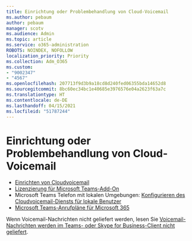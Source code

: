 ```yaml
---
title: Einrichtung oder Problembehandlung von Cloud-Voicemail
ms.author: pebaum
author: pebaum
manager: scotv
ms.audience: Admin
ms.topic: article
ms.service: o365-administration
ROBOTS: NOINDEX, NOFOLLOW
localization_priority: Priority
ms.collection: Adm_O365
ms.custom:
- "9002347"
- "4567"
ms.openlocfilehash: 207713f9d3b9a18cd8d240fed06355bda14652d8
ms.sourcegitcommit: 8bc60ec34bc1e40685e3976576e04a2623f63a7c
ms.translationtype: HT
ms.contentlocale: de-DE
ms.lasthandoff: 04/15/2021
ms.locfileid: "51787244"
---
```

# <a name="set-up-or-troubleshoot-cloud-voicemail"></a>Einrichtung oder Problembehandlung von Cloud-Voicemail

- [Einrichten von Cloudvoicemail](https://docs.microsoft.com/microsoftteams/set-up-phone-system-voicemail) 
- [Lizenzierung für Microsoft Teams-Add-On](https://docs.microsoft.com/microsoftteams/teams-add-on-licensing/microsoft-teams-add-on-licensing) 
- Microsoft Teams Telefon mit lokalen Umgebungen: [Konfigurieren des Cloudvoicemail-Diensts für lokale Benutzer](https://docs.microsoft.com/skypeforbusiness/hybrid/configure-cloud-voicemail) 
- [Microsoft Teams-Anrufpläne für Microsoft 365](https://docs.microsoft.com//microsoftteams/calling-plans-for-office-365) 

Wenn Voicemail-Nachrichten nicht geliefert werden, lesen Sie [Voicemail-Nachrichten werden im Teams- oder Skype for Business-Client nicht geliefert](https://docs.microsoft.com/SkypeForBusiness/troubleshoot/hybrid-phone-system/voicemails-not-delivered).
